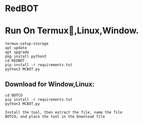 # RedBOT

# Run On Termux📱,Linux,Window.

```shell script
termux-setup-storage
apt update
apt upgrade
pkg install python3
cd REDBOT
pip install -r requirements.txt
python3 MCBOT.py
```

## Download for Window,Linux:
```shell script
cd BOTCO
pip install -r requirements.txt
python3 MCBOT.py
```

```
Install the tool, then extract the file, name the file 
BOTCO, and place the tool in the Download file 

```
